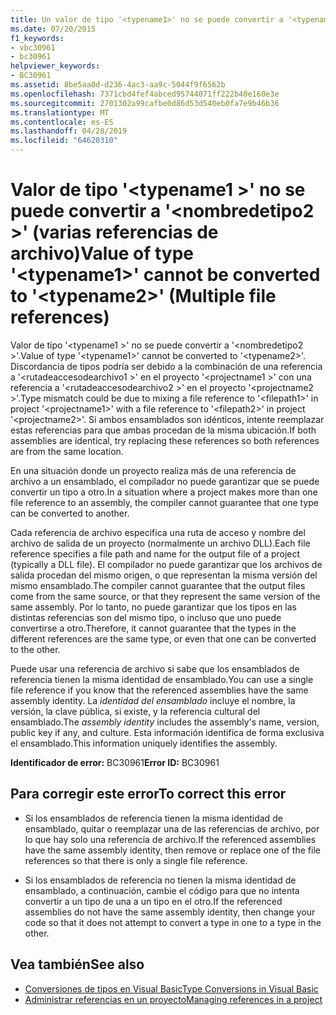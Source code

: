 ```yaml
---
title: Un valor de tipo '<typename1>' no se puede convertir a '<typename2>' (varias referencias de archivo)
ms.date: 07/20/2015
f1_keywords:
- vbc30961
- bc30961
helpviewer_keywords:
- BC30961
ms.assetid: 8be5aa0d-d236-4ac3-aa9c-5044f9f6562b
ms.openlocfilehash: 7371cbd4fef4abced95744071ff222b40e160e3e
ms.sourcegitcommit: 2701302a99cafbe0d86d53d540eb0fa7e9b46b36
ms.translationtype: MT
ms.contentlocale: es-ES
ms.lasthandoff: 04/28/2019
ms.locfileid: "64620310"
---
```

# <a name="value-of-type-typename1-cannot-be-converted-to-typename2-multiple-file-references"></a><span data-ttu-id="9a03d-102">Valor de tipo '\<typename1 >' no se puede convertir a '\<nombredetipo2 >' (varias referencias de archivo)</span><span class="sxs-lookup"><span data-stu-id="9a03d-102">Value of type '\<typename1>' cannot be converted to '\<typename2>' (Multiple file references)</span></span>
<span data-ttu-id="9a03d-103">Valor de tipo '\<typename1 >' no se puede convertir a '\<nombredetipo2 >'.</span><span class="sxs-lookup"><span data-stu-id="9a03d-103">Value of type '\<typename1>' cannot be converted to '\<typename2>'.</span></span> <span data-ttu-id="9a03d-104">Discordancia de tipos podría ser debido a la combinación de una referencia a '\<rutadeaccesodearchivo1 >' en el proyecto '\<projectname1 >' con una referencia a '\<rutadeaccesodearchivo2 >' en el proyecto '\<projectname2 >'.</span><span class="sxs-lookup"><span data-stu-id="9a03d-104">Type mismatch could be due to mixing a file reference to '\<filepath1>' in project '\<projectname1>' with a file reference to '\<filepath2>' in project '\<projectname2>'.</span></span> <span data-ttu-id="9a03d-105">Si ambos ensamblados son idénticos, intente reemplazar estas referencias para que ambas procedan de la misma ubicación.</span><span class="sxs-lookup"><span data-stu-id="9a03d-105">If both assemblies are identical, try replacing these references so both references are from the same location.</span></span>  
  
 <span data-ttu-id="9a03d-106">En una situación donde un proyecto realiza más de una referencia de archivo a un ensamblado, el compilador no puede garantizar que se puede convertir un tipo a otro.</span><span class="sxs-lookup"><span data-stu-id="9a03d-106">In a situation where a project makes more than one file reference to an assembly, the compiler cannot guarantee that one type can be converted to another.</span></span>  
  
 <span data-ttu-id="9a03d-107">Cada referencia de archivo especifica una ruta de acceso y nombre del archivo de salida de un proyecto (normalmente un archivo DLL).</span><span class="sxs-lookup"><span data-stu-id="9a03d-107">Each file reference specifies a file path and name for the output file of a project (typically a DLL file).</span></span> <span data-ttu-id="9a03d-108">El compilador no puede garantizar que los archivos de salida procedan del mismo origen, o que representan la misma versión del mismo ensamblado.</span><span class="sxs-lookup"><span data-stu-id="9a03d-108">The compiler cannot guarantee that the output files come from the same source, or that they represent the same version of the same assembly.</span></span> <span data-ttu-id="9a03d-109">Por lo tanto, no puede garantizar que los tipos en las distintas referencias son del mismo tipo, o incluso que uno puede convertirse a otro.</span><span class="sxs-lookup"><span data-stu-id="9a03d-109">Therefore, it cannot guarantee that the types in the different references are the same type, or even that one can be converted to the other.</span></span>  
  
 <span data-ttu-id="9a03d-110">Puede usar una referencia de archivo si sabe que los ensamblados de referencia tienen la misma identidad de ensamblado.</span><span class="sxs-lookup"><span data-stu-id="9a03d-110">You can use a single file reference if you know that the referenced assemblies have the same assembly identity.</span></span> <span data-ttu-id="9a03d-111">La *identidad del ensamblado* incluye el nombre, la versión, la clave pública, si existe, y la referencia cultural del ensamblado.</span><span class="sxs-lookup"><span data-stu-id="9a03d-111">The *assembly identity* includes the assembly's name, version, public key if any, and culture.</span></span> <span data-ttu-id="9a03d-112">Esta información identifica de forma exclusiva el ensamblado.</span><span class="sxs-lookup"><span data-stu-id="9a03d-112">This information uniquely identifies the assembly.</span></span>  
  
 <span data-ttu-id="9a03d-113">**Identificador de error:** BC30961</span><span class="sxs-lookup"><span data-stu-id="9a03d-113">**Error ID:** BC30961</span></span>  
  
## <a name="to-correct-this-error"></a><span data-ttu-id="9a03d-114">Para corregir este error</span><span class="sxs-lookup"><span data-stu-id="9a03d-114">To correct this error</span></span>  
  
- <span data-ttu-id="9a03d-115">Si los ensamblados de referencia tienen la misma identidad de ensamblado, quitar o reemplazar una de las referencias de archivo, por lo que hay solo una referencia de archivo.</span><span class="sxs-lookup"><span data-stu-id="9a03d-115">If the referenced assemblies have the same assembly identity, then remove or replace one of the file references so that there is only a single file reference.</span></span>  
  
- <span data-ttu-id="9a03d-116">Si los ensamblados de referencia no tienen la misma identidad de ensamblado, a continuación, cambie el código para que no intenta convertir a un tipo de una a un tipo en el otro.</span><span class="sxs-lookup"><span data-stu-id="9a03d-116">If the referenced assemblies do not have the same assembly identity, then change your code so that it does not attempt to convert a type in one to a type in the other.</span></span>  
  
## <a name="see-also"></a><span data-ttu-id="9a03d-117">Vea también</span><span class="sxs-lookup"><span data-stu-id="9a03d-117">See also</span></span>

- [<span data-ttu-id="9a03d-118">Conversiones de tipos en Visual Basic</span><span class="sxs-lookup"><span data-stu-id="9a03d-118">Type Conversions in Visual Basic</span></span>](../../../visual-basic/programming-guide/language-features/data-types/type-conversions.md)
- [<span data-ttu-id="9a03d-119">Administrar referencias en un proyecto</span><span class="sxs-lookup"><span data-stu-id="9a03d-119">Managing references in a project</span></span>](/visualstudio/ide/managing-references-in-a-project)
